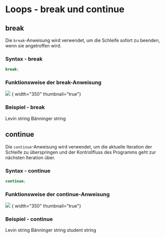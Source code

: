 # Loops - break und continue

<show-structure depth="2" />

## break

Die `break`-Anweisung wird verwendet, um die Schleife sofort zu beenden, wenn sie angetroffen wird.

### Syntax - break

```Javascript
break;
```

### Funktionsweise der break-Anweisung

![](break.png) { width="350" thumbnail="true"}

### Beispiel - break

<tabs>
    <tab title="JavaScript">
        <code-block lang="javascript" src="break.js" />
    </tab>
    <tab title="Output">
        <code-block lang="bash">
            Levin string
            Bänninger string
        </code-block>
    </tab>
</tabs>

## continue

Die `continue`-Anweisung wird verwendet, um die aktuelle Iteration der Schleife zu überspringen und der Kontrollfluss des Programms geht zur nächsten
Iteration über.

### Syntax - continue

```Javascript
continue;
```

### Funktionsweise der continue-Anweisung

![](continue.png) { width="350" thumbnail="true"}

### Beispiel - continue

<tabs>
    <tab title="JavaScript">
        <code-block lang="javascript" src="continue.js" />
    </tab>
    <tab title="Output">
        <code-block lang="bash">
            Levin string
            Bänninger string
            student string
        </code-block>
    </tab>
</tabs>
